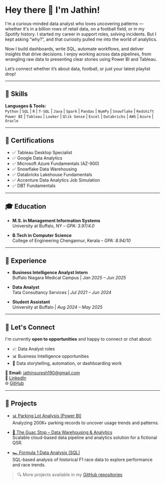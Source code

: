 # Hey there 👋 I'm Jathin!

I'm a curious-minded data analyst who loves uncovering patterns — whether it's in a billion rows of retail data, on a football field, or in my Spotify history. I started my career in support roles, solving incidents. But I kept asking “why?”, and that curiosity pulled me into the world of analytics.

Now I build dashboards, write SQL, automate workflows, and deliver insights that drive decisions. I enjoy working across data pipelines, from wrangling raw data to presenting clear stories using Power BI and Tableau.

Let’s connect whether it’s about data, football, or just your latest playlist drop!

---

## 🧠 Skills

**Languages & Tools:**  
`Python` | `SQL` | `R` | `T-SQL` | `Java` | `Spark` | `Pandas` | `NumPy` | `Snowflake` | `Redshift`  
`Power BI` | `Tableau` | `Looker` | `Qlik Sense` | `Excel` | `Databricks` | `AWS` | `Azure` | `Oracle`

---

## 📜 Certifications

- ✅ Tableau Desktop Specialist  
- ✅ Google Data Analytics  
- ✅ Microsoft Azure Fundamentals (AZ-900)  
- ✅ Snowflake Data Warehousing  
- ✅ Databricks Lakehouse Fundamentals  
- ✅ Accenture Data Analytics Job Simulation  
- ✅ DBT Fundamentals

---

## 🎓 Education

- **M.S. in Management Information Systems**  
  University at Buffalo, NY – *GPA: 3.97/4.0*

- **B.Tech in Computer Science**  
  College of Engineering Chengannur, Kerala – *GPA: 8.94/10*

---

## 💼 Experience

- **Business Intelligence Analyst Intern**  
  Buffalo Niagara Medical Campus | *Jan 2025 – Jun 2025*

- **Data Analyst**  
  Tata Consultancy Services | *Jul 2021 – Jun 2024*

- **Student Assistant**  
  University at Buffalo | *Aug 2024 – May 2025*

---

## 🤝 Let's Connect

I'm currently **open to opportunities** and happy to connect or chat about:
- 📈 Data Analyst roles  
- 📊 Business Intelligence opportunities  
- 🧠 Data storytelling, automation, or dashboarding work

📧 **Email:** jathinsuresh190@gmail.com  
🔗 [LinkedIn](https://www.linkedin.com/in/jathinsuresh17/)  
🌐 [GitHub](https://github.com/jathin1407)

---

## 🚀 Projects

- [📊 Parking Lot Analysis (Power BI)](https://github.com/jathin1407/Parking-lot-Analysis)  
  Analyzing 200K+ parking records to uncover usage trends and patterns.

- [🥑 The Guac Stop – Data Warehousing & Analytics](https://github.com/jathin1407)  
  Scalable cloud-based data pipeline and analytics solution for a fictional QSR.

- [🏎 Formula 1 Data Analysis (SQL)](https://github.com/jathin1407/F1-Data-Analysis-Using-SQL-)  
  SQL-based analysis of historical F1 race data to explore performance and race trends.

> 🔍 More projects available in my [GitHub repositories](https://github.com/jathin1407?tab=repositories)
